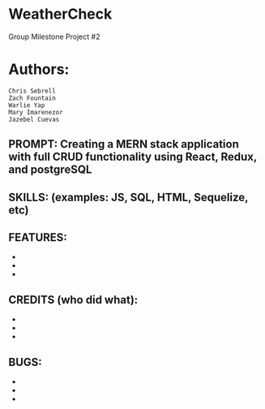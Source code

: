 # WeatherCheck
Group Milestone Project #2

# Authors:
    Chris Sebrell
    Zach Fountain
    Warlie Yap
    Mary Imarenezor
    Jazebel Cuevas

## PROMPT: Creating a MERN stack application with full CRUD functionality using React, Redux, and postgreSQL

## SKILLS: (examples: JS, SQL, HTML, Sequelize, etc)
## FEATURES:
-
-
-
## CREDITS (who did what):
-
-
-
## BUGS:
-
-
-
